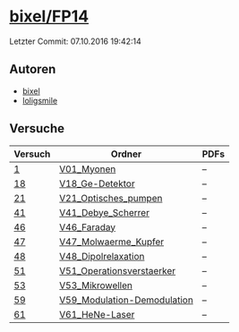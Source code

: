 # [bixel/FP14](https://github.com/bixel/FP14)

Letzter Commit: 07.10.2016 19:42:14

## Autoren
- [bixel](https://github.com/bixel)
- [loligsmile](https://github.com/loligsmile)

## Versuche

|       Versuch        |                                               Ordner                                               |PDFs|
|----------------------|----------------------------------------------------------------------------------------------------|----|
|[1](../../versuch/1)  |[V01_Myonen](https://github.com/bixel/FP14/tree/master/V01_Myonen)                                  |–   |
|[18](../../versuch/18)|[V18_Ge-Detektor](https://github.com/bixel/FP14/tree/master/V18_Ge-Detektor)                        |–   |
|[21](../../versuch/21)|[V21_Optisches_pumpen](https://github.com/bixel/FP14/tree/master/V21_Optisches_pumpen)              |–   |
|[41](../../versuch/41)|[V41_Debye_Scherrer](https://github.com/bixel/FP14/tree/master/V41_Debye_Scherrer)                  |–   |
|[46](../../versuch/46)|[V46_Faraday](https://github.com/bixel/FP14/tree/master/V46_Faraday)                                |–   |
|[47](../../versuch/47)|[V47_Molwaerme_Kupfer](https://github.com/bixel/FP14/tree/master/V47_Molwaerme_Kupfer)              |–   |
|[48](../../versuch/48)|[V48_Dipolrelaxation](https://github.com/bixel/FP14/tree/master/V48_Dipolrelaxation)                |–   |
|[51](../../versuch/51)|[V51_Operationsverstaerker](https://github.com/bixel/FP14/tree/master/V51_Operationsverstaerker)    |–   |
|[53](../../versuch/53)|[V53_Mikrowellen](https://github.com/bixel/FP14/tree/master/V53_Mikrowellen)                        |–   |
|[59](../../versuch/59)|[V59_Modulation-Demodulation](https://github.com/bixel/FP14/tree/master/V59_Modulation-Demodulation)|–   |
|[61](../../versuch/61)|[V61_HeNe-Laser](https://github.com/bixel/FP14/tree/master/V61_HeNe-Laser)                          |–   |
